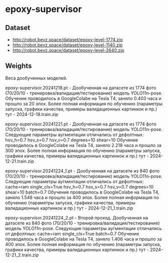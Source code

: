 # epoxy-supervisor

Dataset
-------
- http://robot.bevz.space/dataset/epoxy-level-1774.zip
- http://robot.bevz.space/dataset/epoxy-level-1140.zip
- http://robot.bevz.space/dataset/epoxy-level-2640.zip


Weights
-------
Веса дообученных моделей.

epoxy-supervisor.20241218.pt - Дообученная на датасете из 1774 фото (70/20/10 - тренировка/валидация/тестирование) модель YOLO11n-pose.
Обучение проводилось в GoogleColabe на Tesla T4, заняло 0.403 часа и прошло за 20 эпох.
Более полная информация по обучению (параметры запуска, графики качества, примеры валидационных картинкок и пр.) тут - 2024-12-18.train.zip

epoxy-supervisor.20241221.pt - Дообученная на датасете из 1774 фото (70/20/10 - тренировка/валидация/тестирование) модель YOLO11n-pose.
Следующие параметры аугментации отличались от дефолтных: hsv_h=0.7 hsv_s=0.7 hsv_v=0.7 degrees=10 shear=10
Обучение проводилось в GoogleColabe на Tesla T4, заняло 2.218 часа и прошло за 300 эпох.
Более полная информация по обучению (параметры запуска, графики качества, примеры валидационных картинкок и пр.) тут - 2024-12-21.train.zip

epoxy-supervisor.20241224_1.pt - Дообученная на датасете из 840 фото (70/20/10 - тренировка/валидация/тестирование) модель YOLO11n-pose.
Следующие параметры аугментации отличались от дефолтных: cache=ram single_cls=True hsv_h=0.7 hsv_s=0.7 hsv_v=0.7 degrees=10 shear=10 batch=0.7
Обучение проводилось в GoogleColabe на Tesla T4, заняло 1.548 часа и прошло за 400 эпох.
Более полная информация по обучению (параметры запуска, графики качества, примеры валидационных картинкок и пр.) тут - 2024-12-21_1.train.zip

epoxy-supervisor.20241224_2.pt - Второй проход. Дообученная на датасете из 840 фото (70/20/10 - тренировка/валидация/тестирование) модель YOLO11n-pose.
Следующие параметры аугментации отличались от дефолтных: cache=ram single_cls=True batch=0.7
Обучение проводилось в GoogleColabe на Tesla T4, заняло 1.406 часа и прошло за 400 эпох.
Более полная информация по обучению (параметры запуска, графики качества, примеры валидационных картинкок и пр.) тут - 2024-12-21_2.train.zip
